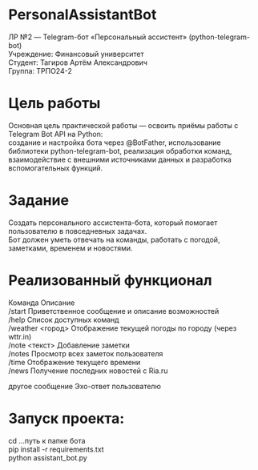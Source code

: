 # PersonalAssistantBot
  
ЛР №2 — Telegram-бот «Персональный ассистент» (python-telegram-bot)  
Учреждение: Финансовый университет  
Студент: Тагиров Артём Александрович  
Группа: ТРПО24-2  

# Цель работы
  
Основная цель практической работы — освоить приёмы работы с Telegram Bot API на Python:  
создание и настройка бота через @BotFather, использование библиотеки python-telegram-bot, реализация обработки команд, взаимодействие с внешними источниками данных и разработка вспомогательных функций.  
  
# Задание  
  
Создать персонального ассистента-бота, который помогает пользователю в повседневных задачах.  
Бот должен уметь отвечать на команды, работать с погодой, заметками, временем и новостями.  
  
# Реализованный функционал  
Команда	Описание  
/start	Приветственное сообщение и описание возможностей  
/help	Список доступных команд  
/weather <город>	Отображение текущей погоды по городу (через wttr.in)  
/note <текст>	Добавление заметки   
/notes	Просмотр всех заметок пользователя  
/time	Отображение текущего времени  
/news	Получение последних новостей с Ria.ru  
  
другое сообщение	Эхо-ответ пользователю  
  
# Запуск проекта:  
cd ...путь к папке бота  
pip install -r requirements.txt  
python assistant_bot.py  
